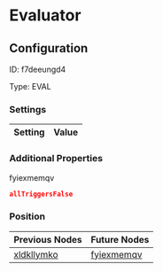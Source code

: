 # Evaluator
## Configuration
ID:  f7deeungd4

Type: EVAL 


### Settings
| Setting | Value  |
| :------------------------ | ---------------------------------------- |
 




### Additional Properties
fyiexmemqv
 ```json 
allTriggersFalse
```




### Position
| Previous Nodes | Future Nodes |
| :------------- | ------------ |
| [xldkllymko](./xldkllymko.md) | [fyiexmemqv](./fyiexmemqv.md) |
